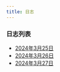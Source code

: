 ```yaml
---
title: 日志
---
```

### 日志列表
- [2024年3月25日](/posts/20240325)
- [2024年3月26日](/posts/20240326)
- [2024年3月27日](/posts/20240327)
